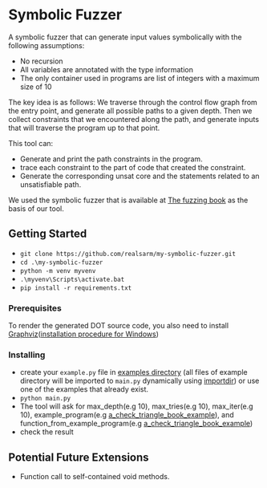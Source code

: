 # Symbolic Fuzzer

A symbolic fuzzer that can generate input values symbolically with the following assumptions:

- No recursion
- All variables are annotated with the type information
- The only container used in programs are list of integers with a maximum size of 10

The key idea is as follows: We traverse through the control flow graph from the entry point, and generate all possible paths to a given depth. Then we collect constraints that we encountered along the path, and generate inputs that will traverse the program up to that point.

This tool can:

- Generate and print the path constraints in the program.
- trace each constraint to the part of code that created the constraint.
- Generate the corresponding unsat core and the statements related to an unsatisfiable path.

We used the symbolic fuzzer that is available at [The fuzzing book](https://www.fuzzingbook.org/html/SymbolicFuzzer.html) as the basis of our tool.

## Getting Started

- `git clone https://github.com/realsarm/my-symbolic-fuzzer.git`
- `cd .\my-symbolic-fuzzer`
- `python -m venv myvenv`
- `.\myvenv\Scripts\activate.bat`
- `pip install -r requirements.txt`

### Prerequisites

To render the generated DOT source code, you also need to install [Graphviz](https://www.graphviz.org/)([installation procedure for Windows](https://forum.graphviz.org/t/new-simplified-installation-procedure-on-windows/224))

### Installing

- create your `example.py` file in [examples directory](https://github.com/realsarm/my-symbolic-fuzzer/tree/main/examples) (all files of example directory will be imported to `main.py` dynamically using [importdir](https://gitlab.com/aurelien-lourot/importdir)) or use one of the examples that already exist.
- `python main.py`
- The tool will ask for max_depth(e.g 10), max_tries(e.g 10), max_iter(e.g 10), example_program(e.g [a_check_triangle_book_example]([./](https://github.com/realsarm/my-symbolic-fuzzer/blob/main/examples/a_check_triangle_book_example.py))), and function_from_example_program(e.g [a_check_triangle_book_example](https://github.com/realsarm/my-symbolic-fuzzer/blob/main/examples/a_check_triangle_book_example.py))
- check the result

## Potential Future Extensions

- Function call to self-contained void methods.
